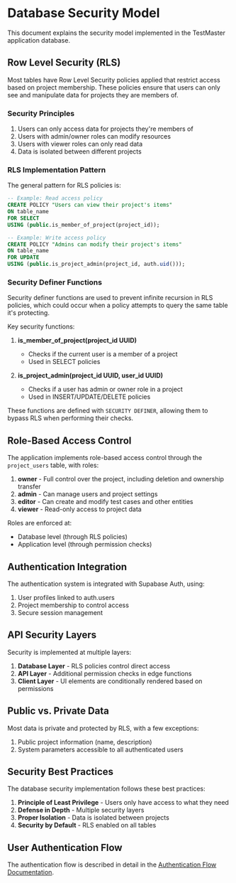 
# Database Security Model

This document explains the security model implemented in the TestMaster application database.

## Row Level Security (RLS)

Most tables have Row Level Security policies applied that restrict access based on project membership. These policies ensure that users can only see and manipulate data for projects they are members of.

### Security Principles

1. Users can only access data for projects they're members of
2. Users with admin/owner roles can modify resources
3. Users with viewer roles can only read data
4. Data is isolated between different projects

### RLS Implementation Pattern

The general pattern for RLS policies is:

```sql
-- Example: Read access policy
CREATE POLICY "Users can view their project's items" 
ON table_name
FOR SELECT
USING (public.is_member_of_project(project_id));

-- Example: Write access policy
CREATE POLICY "Admins can modify their project's items" 
ON table_name
FOR UPDATE
USING (public.is_project_admin(project_id, auth.uid()));
```

### Security Definer Functions

Security definer functions are used to prevent infinite recursion in RLS policies, which could occur when a policy attempts to query the same table it's protecting.

Key security functions:

1. **is_member_of_project(project_id UUID)**
   - Checks if the current user is a member of a project
   - Used in SELECT policies

2. **is_project_admin(project_id UUID, user_id UUID)**
   - Checks if a user has admin or owner role in a project
   - Used in INSERT/UPDATE/DELETE policies

These functions are defined with `SECURITY DEFINER`, allowing them to bypass RLS when performing their checks.

## Role-Based Access Control

The application implements role-based access control through the `project_users` table, with roles:

1. **owner** - Full control over the project, including deletion and ownership transfer
2. **admin** - Can manage users and project settings
3. **editor** - Can create and modify test cases and other entities
4. **viewer** - Read-only access to project data

Roles are enforced at:
- Database level (through RLS policies)
- Application level (through permission checks)

## Authentication Integration

The authentication system is integrated with Supabase Auth, using:

1. User profiles linked to auth.users
2. Project membership to control access
3. Secure session management

## API Security Layers

Security is implemented at multiple layers:

1. **Database Layer** - RLS policies control direct access
2. **API Layer** - Additional permission checks in edge functions
3. **Client Layer** - UI elements are conditionally rendered based on permissions

## Public vs. Private Data

Most data is private and protected by RLS, with a few exceptions:

1. Public project information (name, description)
2. System parameters accessible to all authenticated users

## Security Best Practices

The database security implementation follows these best practices:

1. **Principle of Least Privilege** - Users only have access to what they need
2. **Defense in Depth** - Multiple security layers
3. **Proper Isolation** - Data is isolated between projects
4. **Security by Default** - RLS enabled on all tables

## User Authentication Flow

The authentication flow is described in detail in the [Authentication Flow Documentation](../AuthenticationFlow.md).
